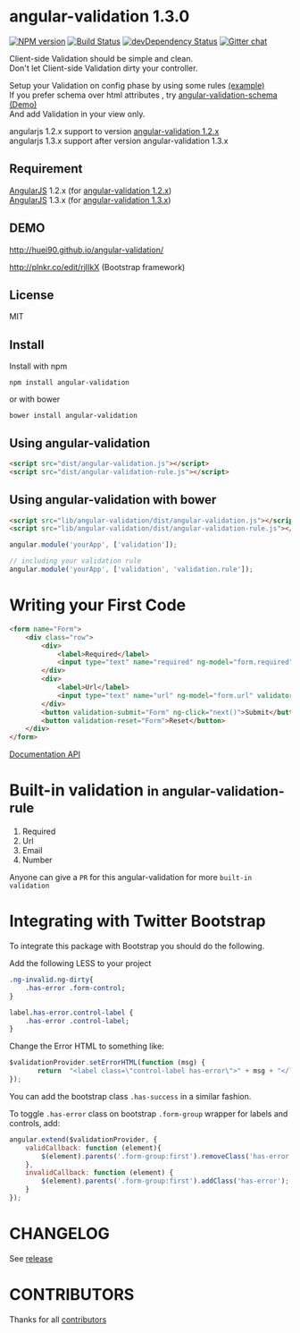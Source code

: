 angular-validation 1.3.0
=========================
[![NPM version](https://badge.fury.io/js/angular-validation.svg)](http://badge.fury.io/js/angular-validation)
[![Build Status](https://travis-ci.org/huei90/angular-validation.png?branch=master)](https://travis-ci.org/huei90/angular-validation)
[![devDependency Status](https://david-dm.org/huei90/angular-validation/dev-status.png)](https://david-dm.org/huei90/angular-validation#info=devDependencies)
[![Gitter chat](https://badges.gitter.im/huei90/angular-validation.png)](https://gitter.im/huei90/angular-validation)

Client-side Validation should be simple and clean.
<br/>Don't let Client-side Validation dirty your controller.

Setup your Validation on config phase by using some rules [(example)](https://github.com/huei90/angular-validation/blob/master/dist/angular-validation-rule.js)
<br/>If you prefer schema over html attributes , try [angular-validation-schema
](https://github.com/thetutlage/angular-validation-schema) [(Demo)](http://plnkr.co/edit/X56HEsDYgYoY8gbSj7cu?p=preview)
<br/>And add Validation in your view only.
    
angularjs 1.2.x support to version [angular-validation 1.2.x](https://github.com/huei90/angular-validation/tree/v1.2.x) <br/>
angularjs 1.3.x support after version angular-validation 1.3.x

Requirement
-----
[AngularJS](http://angularjs.org) 1.2.x (for [angular-validation 1.2.x](https://github.com/huei90/angular-validation/tree/v1.2.x)) <br/>
[AngularJS](http://angularjs.org) 1.3.x (for [angular-validation 1.3.x](https://github.com/huei90/angular-validation/tree/master))

DEMO
-----
http://huei90.github.io/angular-validation/

http://plnkr.co/edit/rjIIkX (Bootstrap framework)

License
-----
MIT

Install
-----
Install with npm

```
npm install angular-validation
```

or with bower

```
bower install angular-validation
```

Using angular-validation
---
```html
<script src="dist/angular-validation.js"></script>
<script src="dist/angular-validation-rule.js"></script>
```
Using angular-validation with bower
---
```html
<script src="lib/angular-validation/dist/angular-validation.js"></script>
<script src="lib/angular-validation/dist/angular-validation-rule.js"></script>
```
```js
angular.module('yourApp', ['validation']);

// including your validation rule
angular.module('yourApp', ['validation', 'validation.rule']);
```

Writing your First Code
====
```html
<form name="Form">
    <div class="row">
        <div>
            <label>Required</label>
            <input type="text" name="required" ng-model="form.required" validator="required">
        </div>
        <div>
            <label>Url</label>
            <input type="text" name="url" ng-model="form.url" validator="required, url">
        </div>
        <button validation-submit="Form" ng-click="next()">Submit</button>
        <button validation-reset="Form">Reset</button>
    </div>
</form>
```

[Documentation API](https://github.com/huei90/angular-validation/blob/master/API.md)

Built-in validation <small>in angular-validation-rule</small>
===

1. Required
2. Url
3. Email
4. Number

Anyone can give a `PR` for this angular-validation for more `built-in validation`


Integrating with Twitter Bootstrap
=====

To integrate this package with Bootstrap you should do the following.


Add the following LESS to your project

```css
.ng-invalid.ng-dirty{
    .has-error .form-control;
}

label.has-error.control-label {
    .has-error .control-label;
}

```

Change the Error HTML to something like:

```javascript
$validationProvider.setErrorHTML(function (msg) {
       return  "<label class=\"control-label has-error\">" + msg + "</label>";
});
```

You can add the bootstrap class `.has-success` in a similar fashion.

To toggle `.has-error` class on bootstrap `.form-group` wrapper for labels and controls, add:

```javascript
angular.extend($validationProvider, {
    validCallback: function (element){
        $(element).parents('.form-group:first').removeClass('has-error');
    },
    invalidCallback: function (element) {
        $(element).parents('.form-group:first').addClass('has-error');
    }
});
```

CHANGELOG
=====
See [release](https://github.com/huei90/angular-validation/releases)

CONTRIBUTORS
=====
Thanks for all [contributors](https://github.com/huei90/angular-validation/graphs/contributors)

